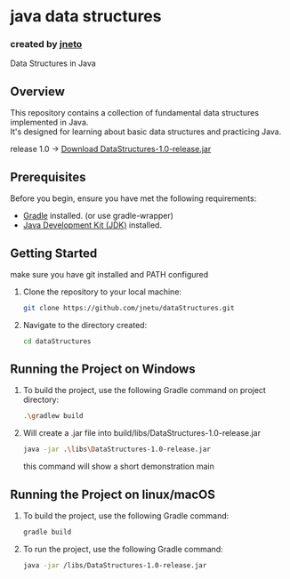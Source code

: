 # java data structures
### created by [jneto](https://github.com/jnetu)  
Data Structures in Java  
## Overview
This repository contains a collection of fundamental data structures implemented in Java.   
It's designed for learning about basic data structures and practicing Java.

release 1.0 -> [Download DataStructures-1.0-release.jar](https://github.com/jnetu/dataStructures/build/libs/DataStructures-1.0-release.jar)

## Prerequisites

Before you begin, ensure you have met the following requirements:

- [Gradle](https://gradle.org/install/) installed. (or use gradle-wrapper)
- [Java Development Kit (JDK)](https://www.oracle.com/java/technologies/javase-downloads.html) installed.

## Getting Started

make sure you have git installed and PATH configured

1. Clone the repository to your local machine:
   ```bash
   git clone https://github.com/jnetu/dataStructures.git
   ```
2. Navigate to the directory created:

   ```bash
   cd dataStructures
   ```

## Running the Project on Windows
1. To build the project, use the following Gradle command on project directory:
   ```bash
   .\gradlew build
   ```

2. Will create a .jar file into build/libs/DataStructures-1.0-release.jar
   ```bash
   java -jar .\libs\DataStructures-1.0-release.jar
   ```
   this command will show a short demonstration main


## Running the Project on linux/macOS
1. To build the project, use the following Gradle command:
   ```bash
   gradle build
   ```

2. To run the project, use the following Gradle command:
   ```bash
   java -jar /libs/DataStructures-1.0-release.jar
   ```